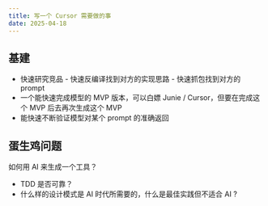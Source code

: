 ```yaml
---
title: 写一个 Cursor 需要做的事
date: 2025-04-18
---
```



## 基建

- 快速研究竞品
		- 快速反编译找到对方的实现思路
		- 快速抓包找到对方的 prompt
- 一个能快速完成模型的 MVP 版本，可以白嫖 Junie / Cursor，但要在完成这个 MVP 后去再次生成这个 MVP
- 能快速不断验证模型对某个 prompt 的准确返回

## 蛋生鸡问题

如何用 AI 来生成一个工具？

- TDD 是否可靠？
- 什么样的设计模式是 AI 时代所需要的，什么是最佳实践但不适合 AI ?